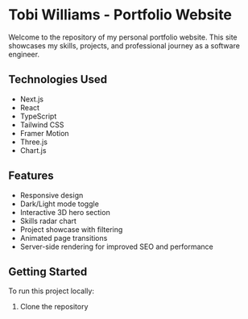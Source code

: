 # Tobi Williams - Portfolio Website

Welcome to the repository of my personal portfolio website. This site showcases my skills, projects, and professional journey as a software engineer.

## Technologies Used

- Next.js
- React
- TypeScript
- Tailwind CSS
- Framer Motion
- Three.js
- Chart.js

## Features

- Responsive design
- Dark/Light mode toggle
- Interactive 3D hero section
- Skills radar chart
- Project showcase with filtering
- Animated page transitions
- Server-side rendering for improved SEO and performance

## Getting Started

To run this project locally:

1. Clone the repository

